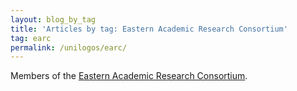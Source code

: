 ```yaml
---
layout: blog_by_tag
title: 'Articles by tag: Eastern Academic Research Consortium'
tag: earc
permalink: /unilogos/earc/
---
```


Members of the [Eastern Academic Research Consortium](http://easternarc.ac.uk/).
